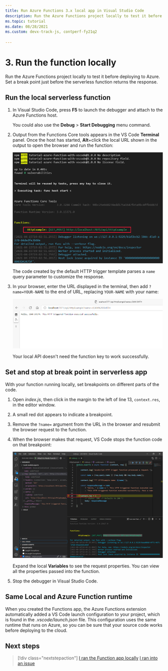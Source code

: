```yaml
---
title: Run Azure Functions 3.x local app in Visual Studio Code
description: Run the Azure Functions project locally to test it before deploying to Azure. Set a break point just before the serverless function returns the response.
ms.topic: tutorial
ms.date: 08/28/2021
ms.custom: devx-track-js, contperf-fy21q2

---
```


# 3. Run the function locally

Run the Azure Functions project locally to test it before deploying to Azure. Set a break point just before the serverless function returns the response. 

## Run the local serverless function

1. In Visual Studio Code, press **F5**  to launch the debugger and attach to the Azure Functions host. 

    You could also use the **Debug** > **Start Debugging** menu command.

1. Output from the Functions Core tools appears in the VS Code **Terminal** panel. Once the host has started, **Alt**+click the local URL shown in the output to open the browser and run the function:

    ![Output shown in VS Code Terminal panel when debugging locally](../../media/functions-extension/local-test-output.png)

    The code created by the default HTTP trigger template parses a `name` query parameter to customize the response. 

1. In your browser, enter the URL displayed in the terminal, then add `?name=YOUR-NAME` to the end of URL, replacing `YOUR-NAME` with your name:

    ![HTTP trigger function parsing URL parameters](../../media/functions-extension/local-test-browser.png)

    Your local API doesn't need the function key to work successfully.

## Set and stop at break point in serverless app

With your function running locally, set breakpoints on different parts of the code. 

1. Open *index.js*, then click in the margin to the left of line 13, `context.res`, in the editor window. 
1. A small red dot appears to indicate a breakpoint. 
1. Remove the `?name=` argument from the URL in the browser and resubmit the browser request to the function. 
1. When the browser makes that request, VS Code stops the function code on that breakpoint:

    ![VS Code stopped on a breakpoint](../../media/functions-extension/debugging-breakpoint.png)

    Expand the local **Variables** to see the request properties. You can view all the properties passed into the function.

1. Stop the debugger in Visual Studio Code. 

## Same Local and Azure Function runtime 

When you created the Functions app, the Azure Functions extension automatically added a VS Code launch configuration to your project, which is found in the *.vscode/launch.json* file. This configuration uses the same runtime that runs on Azure, so you can be sure that your source code works before deploying to the cloud.

## Next steps

> [!div class="nextstepaction"]
> [I ran the Function app locally](tutorial-vscode-serverless-node-deploy-hosting.md) [I ran into an issue](https://www.research.net/r/PWZWZ52?tutorial=node-deployment-azurefunctions&step=run-app)
